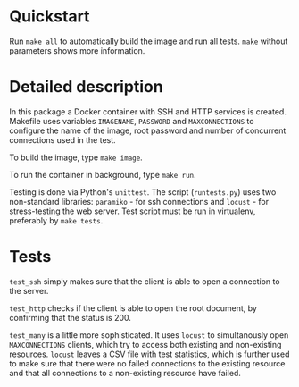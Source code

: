 Quickstart
==========

Run `make all` to automatically build the image and run all tests.
`make` without parameters shows more information.

Detailed description
====================

In this package a Docker container with SSH and HTTP services is created.
Makefile uses variables `IMAGENAME`, `PASSWORD` and `MAXCONNECTIONS`
to configure the name of the image, root password and number of concurrent
connections used in the test.

To build the image, type `make image`.

To run the container in background, type `make run`.

Testing is done via Python's `unittest`. The script (`runtests.py`) uses
two non-standard libraries: `paramiko` - for ssh connections and `locust` -
for stress-testing the web server. Test script must be run in virtualenv,
preferably by `make tests`.

Tests
=====

`test_ssh` simply makes sure that the client is able to open a connection to
the server.

`test_http` checks if the client is able to open the root document, by
confirming that the status is 200.

`test_many` is a little more sophisticated. It uses `locust` to simultanously
open `MAXCONNECTIONS` clients, which try to access both existing and
non-existing resources. `locust` leaves a CSV file with test statistics, which
is further used to make sure that there were no failed connections to the
existing resource and that all connections to a non-existing resource have
failed.

